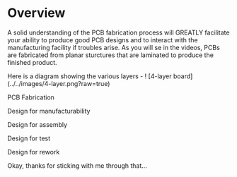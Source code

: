# Overview
A solid understanding of the PCB fabrication process will GREATLY facilitate your ability to produce good PCB designs and to interact with the manufacturing facility if troubles arise. As you will se in the videos, PCBs are fabricated from planar sturctures that are laminated to produce the finished product.

Here is a diagram showing the various layers -
! [4-layer board] (../../images/4-layer.png?raw=true)

PCB Fabrication

Design for manufacturability

Design for assembly

Design for test

Design for rework

Okay, thanks for sticking with me through that...
